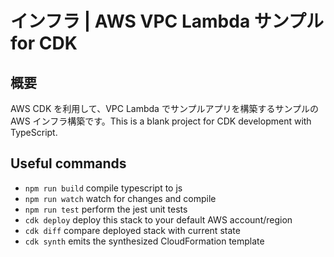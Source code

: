 # インフラ | AWS VPC Lambda サンプル for CDK

## 概要

AWS CDK を利用して、VPC Lambda でサンプルアプリを構築するサンプルのAWS インフラ構築です。This is a blank project for CDK development with TypeScript.

## Useful commands

* `npm run build`   compile typescript to js
* `npm run watch`   watch for changes and compile
* `npm run test`    perform the jest unit tests
* `cdk deploy`      deploy this stack to your default AWS account/region
* `cdk diff`        compare deployed stack with current state
* `cdk synth`       emits the synthesized CloudFormation template
